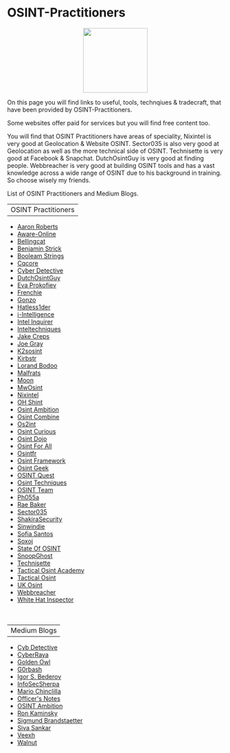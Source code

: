 # OSINT-Practitioners
<p align="center">
  <img width="150" height="150" src="https://www.cqcore.uk/wp-content/uploads/2021/04/cropped-cropped-Capture-2.png">
</p>
<p>On this page you will find links to useful, tools, technqiues & tradecraft, that have been provided by OSINT-Practitioners.</p> 
<p>Some websites offer paid for services but you will find free content too.</p>
<p>You will find that OSINT Practitioners have areas of speciality, Nixintel is very good at Geolocation & Website OSINT. Sector035 is also very good at Geolocation as well as the more technical side of OSINT. Technisette is very good at Facebook & Snapchat. DutchOsintGuy is very good at finding people. Webbreacher is very good at building OSINT tools and has a vast knowledge across a wide range of OSINT due to his background in training. So choose wisely my friends.
</br>
<p>List of OSINT Practitioners and Medium Blogs.</p>
<table>
  <tr>
    <td>OSINT Practitioners</td>
  </tr>
</table>
<ul>
  <li><a href="https://aaroncti.com/">Aaron Roberts</a></li>
  <li><a href="https://aware-online.com/">Aware-Online</a></li>
  <li><a href="https://bellingcat.com/">Bellingcat</a></li>
  <li><a href="https://benjaminstrick.com/">Benjamin Strick</a></li>
  <li><a href="https://booleanstrings.com/">Booleam Strings</a></li>
  <li><a href="https://cqcore.uk/">Cqcore</a></li>
  <li><a href="https://github.com/cipher387">Cyber Detective</a></li>
  <li><a href="https://dutchosintguy.com/">DutchOsintGuy</a></li>
  <li><a href="https://epcyber.com/">Eva Prokofiev</a></li>
  <li><a href="https://twitter.com/dralexanders1">Frenchie</a></li>
  <li><a href="https://github.com/GONZOsint">Gonzo</a></li>
  <li><a href="https://hatless1der.com/">Hatless1der</a></li>
  <li><a href="https://i-intelligence.eu/">i-Intelligence</a></li>
  <li><A href="https://intel-inquirer.medium.com/">Intel Inquirer</a></li>
  <li><a href="https://inteltechniques.com/">Inteltechniques</a></li>
  <li><a href="https://github.com/jakecreps">Jake Creps</a></li>
  <li><a href="https://github.com/jocephus"> Joe Gray</a></li>
  <li><a href="https://k2sosint.com/">K2sosint</a></li>
  <li><a href="https://plessas.net/">Kirbstr</a></li>
  <li><a href="https://lorandbodo.com/">Lorand Bodoo</a></li>
  <li><a href="https://map.malfrats.industries/">Malfrats</a></li>
  <li><a href="https://osintkanal.ru/">Moon</a></li>
  <li><a href="https://keyfindings.blog/">MwOsint</a></li>
  <li><a href="https://nixintel.info/">Nixintel</a></li>
  <li><a href="https://ohshint.gitbook.io/oh-shint-its-a-blog/">OH Shint</a></li>
  <li><a href="https://linktr.ee/osintambition">Osint Ambition</a></li>
  <li><a href="https://osintcombine.com/">Osint Combine</a></li>
  <li><a href="https://os2int.com/">Os2int</a></li>
  <li><a href="https://osintcurio.us/">Osint Curious</a></li>
  <li><a href="https://osintdojo.com/">Osint Dojo</a></li>
  <li><a href="https://osintforall.in/">Osint For All</a></li>
  <li><a href="https://osintfr.com/en/home/">Osintfr</a></li>
  <li><a href="https://osintframework.com/">Osint Framework</a></li>
  <li><a href="https://osintgeek.de/">Osint Geek</a></li>
  <li><a href="https://osintquest.pl/">OSINT Quest</a></li>
  <li><a href="https://osinttechniques.com/">Osint Techniques</a></li>
  <li><a href="https://www.osintteam.com/">OSINT Team</a></li>
  <li><a href="https://github.com/Ph055a">Ph055a</a></li>
  <li><a href="https://raebaker.net/blog">Rae Baker</a></li>
  <li><a href="https://sector035.nl/">Sector035</a></li>
  <li><a href="https://keybase.io/shakirasecurity/">ShakiraSecurity</a></li>
  <li><a href="https://github.com/sinwindie/OSINT">Sinwindie</a></li>
  <li><a href="https://gralhix.com/">Sofia Santos</a></li>
  <li><a href="https://soxoj.com/">Soxoj</a></li>
  <li><a href="https://stateofosint.com/">State Of OSINT</a></li>
  <li><a href="https://start.me/p/ME7aRA/oosint">SnoopGhost</a></li>
  <li><a href="http://technisette.com/">Technisette</a></li>
  <li><a href="https://github.com/orgs/TacticalOsintAcademy/repositories">Tactical Osint Academy</a></li>
  <li><a href="https://github.com/C3n7ral051nt4g3ncy">Tactical Osint</a></li>
  <li><a href="https://uk-osint.net/">UK Osint</a></li>
  <li><a href="https://webbreacher.com/">Webbreacher</a></li>
  <li><a href="https://whitehatinspector.blogspot.com/">White Hat Inspector</a></li>
<br></br>
</ul>
<table>
  <tr>
    <td>Medium Blogs</td>
  </tr>
</table>
 <ul>
  <li><a href="https://medium.com/@cyb_detective">Cyb Detective</a></li>
  <li><a href="https://blog.netrunner.lol/">CyberRaya</a></li>
  <li><a href="https://goldenowl.medium.com/">Golden Owl</a></li>
  <li><a href="https://medium.com/@g0rbash">G0rbash</a></li>
  <li><a href="https://medium.com/@ibederov_en">Igor S. Bederov</a></li>
  <li><a href="https://infosecsherpa.medium.com/">InfoSecSherpa</a></li>
  <li><a href="https://mariorojaschin.medium.com/">Mario Chinclilla</a></li>
  <li><a href="https://officercia.medium.com/">Officer's Notes</a></li>
  <li><a href="https://publication.osintambition.org/">OSINT Ambition</a></li>
  <li><a href="https://medium.com/@ronkaminskyy">Ron Kaminsky</a></li>
  <li><a href="https://osintph.medium.com/">Sigmund Brandstaetter</a></li>
  <li><a href="https://medium.com/@Cyber_siva">Siva Sankar</a></li>
  <li><a href="https://medium.com/@VEEXH">Veexh</a></li>
  <li><a href="https://medium.com/@w9b3N">Walnut</a></li>
 </ul>


